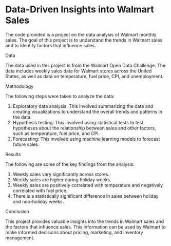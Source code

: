 # Data-Driven Insights into Walmart Sales


The code provided is a project on the data analysis of Walmart monthly sales. The goal of this project is to understand the trends in Walmart sales and to identify factors that influence sales.

Data

The data used in this project is from the Walmart Open Data Challenge. The data includes weekly sales data for Walmart stores across the United States, as well as data on temperature, fuel price, CPI, and unemployment.

Methodology

The following steps were taken to analyze the data:

1. Exploratory data analysis: This involved summarizing the data and creating visualizations to understand the overall trends and patterns in the data.
2. Hypothesis testing: This involved using statistical tests to test hypotheses about the relationship between sales and other factors, such as temperature, fuel price, and CPI.
3. Forecasting: This involved using machine learning models to forecast future sales.

Results

The following are some of the key findings from the analysis:

1. Weekly sales vary significantly across stores.
2. Weekly sales are higher during holiday weeks.
3. Weekly sales are positively correlated with temperature and negatively correlated with fuel price.
4. There is a statistically significant difference in sales between holiday and non-holiday weeks.

Conclusion

This project provides valuable insights into the trends in Walmart sales and the factors that influence sales. This information can be used by Walmart to make informed decisions about pricing, marketing, and inventory management.
